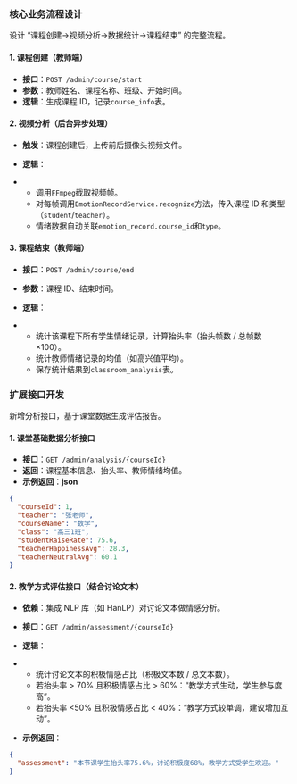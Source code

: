 ### 核心业务流程设计

设计 “课程创建→视频分析→数据统计→课程结束” 的完整流程。



#### 1. 课程创建（教师端）

- **接口**：`POST /admin/course/start`
- **参数**：教师姓名、课程名称、班级、开始时间。
- **逻辑**：生成课程 ID，记录`course_info`表。

#### 2. 视频分析（后台异步处理）

- **触发**：课程创建后，上传前后摄像头视频文件。
- **逻辑**：

- - 调用`FFmpeg`截取视频帧。
  - 对每帧调用`EmotionRecordService.recognize`方法，传入课程 ID 和类型（`student`/`teacher`）。
  - 情绪数据自动关联`emotion_record.course_id`和`type`。

#### 3. 课程结束（教师端）

- **接口**：`POST /admin/course/end`
- **参数**：课程 ID、结束时间。
- **逻辑**：

- - 统计该课程下所有学生情绪记录，计算抬头率（抬头帧数 / 总帧数 ×100）。
  - 统计教师情绪记录的均值（如高兴值平均）。
  - 保存统计结果到`classroom_analysis`表。

### 扩展接口开发

新增分析接口，基于课堂数据生成评估报告。

#### 1. 课堂基础数据分析接口

- **接口**：`GET /admin/analysis/{courseId}`
- **返回**：课程基本信息、抬头率、教师情绪均值。
- **示例返回**：**json**

```json
{
  "courseId": 1,
  "teacher": "张老师",
  "courseName": "数学",
  "class": "高三1班",
  "studentRaiseRate": 75.6,
  "teacherHappinessAvg": 28.3,
  "teacherNeutralAvg": 60.1
}
```





#### 2. 教学方式评估接口（结合讨论文本）

- **依赖**：集成 NLP 库（如 HanLP）对讨论文本做情感分析。
- **接口**：`GET /admin/assessment/{courseId}`
- **逻辑**：

- - 统计讨论文本的积极情感占比（积极文本数 / 总文本数）。
  - 若抬头率 > 70% 且积极情感占比 > 60%：“教学方式生动，学生参与度高”。
  - 若抬头率 <50% 且积极情感占比 < 40%：“教学方式较单调，建议增加互动”。

- **示例返回**：

```json
{
  "assessment": "本节课学生抬头率75.6%，讨论积极度68%，教学方式受学生欢迎。"
}
```